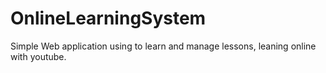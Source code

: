 # OnlineLearningSystem
Simple Web application using to learn and manage lessons, leaning online with youtube.
